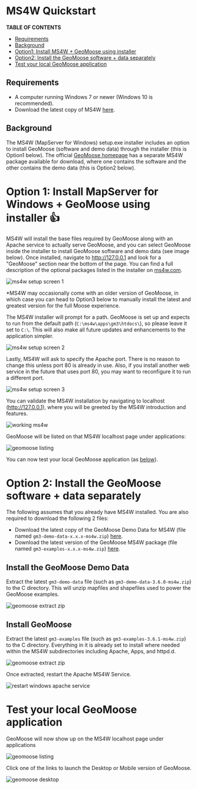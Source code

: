 # MS4W Quickstart

**TABLE OF CONTENTS**
* [Requirements](#req)
* [Background](#back)
* [Option1: Install MS4W + GeoMoose using installer](#option1)
* [Option2: Install the GeoMoose software + data separately](#option2)
* [Test your local GeoMoose application](#test)

## <a name="req"></a>Requirements

 * A computer running Windows 7 or newer (Windows 10 is recommended).
 * Download the latest copy of MS4W [here](https://ms4w.com).

## <a name="back"></a>Background

The MS4W (MapServer for Windows) setup.exe installer includes an option to install GeoMoose (software and
demo data) through the installer (this is Option1 below).  The official [GeoMoose homepage](https://www.geomoose.org/download.html) 
has a separate MS4W package available for download, where one contains the software and the other contains 
the demo data (this is Option2 below). 

# <a name="option1">Option 1: Install MapServer for Windows + GeoMoose using installer :+1:

MS4W will install the base files required by GeoMoose along with an Apache service to actually serve GeoMoose, and
you can select GeoMoose inside the installer to install GeoMoose software and demo data (see image below). 
Once installed, navigate to http://127.0.0.1 and look for a "GeoMoose" section near the bottom of the page.
You can find a full description of the optional packages listed in the installer on [ms4w.com](https://www.geomoose.org/download.html).

![ms4w setup screen 1](ms4w-setup-1.png)

*MS4W may occasionally come with an older version of GeoMoose, in which case you can head to Option3 below to manually 
install the latest and greatest version for the full Moose experience.

The MS4W installer will prompt for a path. GeoMoose is set up and expects to run from the default path (`C:\ms4w\apps\gm3\htdocs\`), 
so please leave it set to `C:\`.  This will also make all future updates and enhancements to the 
application simpler.

![ms4w setup screen 2](ms4w-setup-2.png)

Lastly, MS4W will ask to specify the Apache port. There is no reason to change this unless port 80 is 
already in use. Also, if you install another web service in the future that uses port 80, you may want 
to reconfigure it to run a different port.

![ms4w setup screen 3](ms4w-setup-3.png)

You can validate the MS4W installation by navigating to localhost (http://127.0.0.1), where you will 
be greeted by the MS4W introduction and features.

![working ms4w](ms4w-success.png)

GeoMoose will be listed on that MS4W localhost page under applications:

![geomoose listing](geomoose-success-1.png)

You can now test your local GeoMoose application (as [below](#test)).

# <a name="option2">Option 2: Install the GeoMoose software + data separately

The following assumes that you already have MS4W installed.  You are also required to download 
the following 2 files:

 * Download the latest copy of the GeoMoose Demo Data for MS4W (file named `gm3-demo-data-x.x.x-ms4w.zip`) [here](https://www.geomoose.org/downloads/).
 * Download the latest version of the GeoMoose MS4W package (file named `gm3-examples-x.x.x-ms4w.zip`) [here](https://www.geomoose.org/downloads/).

## Install the GeoMoose Demo Data

Extract the latest `gm3-demo-data` file (such as `gm3-demo-data-3.6.0-ms4w.zip`) to the C directory. 
This will unzip mapfiles and shapefiles used to power the GeoMoose examples.

![geomoose extract zip](geomoose-setup-1.png)

## Install GeoMoose

Extract the latest `gm3-examples` file (such as `gm3-examples-3.6.1-ms4w.zip`) to the C directory. 
Everything in it is already set to install where needed within the MS4W subdirectories including 
Apache, Apps, and httpd.d.

![geomoose extract zip](geomoose-setup-1.png)

Once extracted, restart the Apache MS4W Service.

![restart windows apache service](geomoose-setup-2.png)

# <a name="test">Test your local GeoMoose application

GeoMoose will now show up on the MS4W localhost page under applications

![geomoose listing](geomoose-success-1.png)

Click one of the links to launch the Desktop or Mobile version of GeoMoose.

![geomoose desktop](geomoose-success-2.png)




